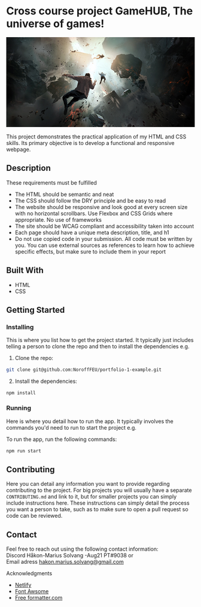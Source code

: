 # Cross course project GameHUB, The universe of games!

![image](https://github.com/Noroff-FEU-Assignments/cross-course-project-hakon-marius/blob/main/Images/world-collapse-doomsday-scene-digital-painting.png)

This project demonstrates the practical application of my HTML and CSS skills. Its primary objective is to develop a functional and responsive webpage.

## Description

These requirements must be fulfilled

- The HTML should be semantic and neat
- The CSS should follow the DRY principle and be easy to read
- The website should be responsive and look good at every screen size with no horizontal scrollbars. Use Flexbox and CSS Grids where appropriate. No use of frameworks
- The site should be WCAG compliant and accessibility taken into account
- Each page should have a unique meta description, title, and h1
- Do not use copied code in your submission. All code must be written by you. You can use external sources as references to learn how to achieve specific effects, but make sure to include them in your report

## Built With
- HTML
- CSS

## Getting Started

### Installing

This is where you list how to get the project started. It typically just includes telling a person to clone the repo and then to install the dependencies e.g.

1. Clone the repo:

```bash
git clone git@github.com:NoroffFEU/portfolio-1-example.git
```

2. Install the dependencies:

```
npm install
```

### Running

Here is where you detail how to run the app. It typically involves the commands you'd need to run to start the project e.g.

To run the app, run the following commands:

```bash
npm run start
```

## Contributing

Here you can detail any information you want to provide regarding contributing to the project. For big projects you will usually have a separate `CONTRIBUTING.md` and link to it, but for smaller projects you can simply include instructions here. These instructions can simply detail the process you want a person to take, such as to make sure to open a pull request so code can be reviewed.

## Contact
Feel free to reach out using the following contact information:  
Discord Håkon-Marius Solvang -Aug21 PT#9038 or  
Email adress hakon.marius.solvang@gmail.com

Acknowledgments
* [Netlify](https://www.netlify.com/)
* [Font Awsome](https://fontawesome.com/)
* [Free formatter.com](https://www.freeformatter.com/html-validator.html)


